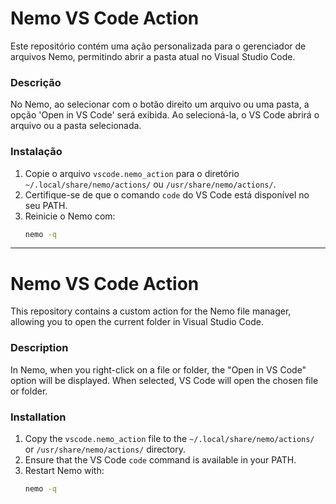 # Nemo VS Code Action



Este repositório contém uma ação personalizada para o gerenciador de arquivos Nemo, permitindo abrir a pasta atual no Visual Studio Code.

### Descrição

No Nemo, ao selecionar com o botão direito um arquivo ou uma pasta, a opção 'Open in VS Code' será exibida. Ao selecioná-la, o VS Code abrirá o arquivo ou a pasta selecionada.

### Instalação

1. Copie o arquivo `vscode.nemo_action` para o diretório `~/.local/share/nemo/actions/` ou `/usr/share/nemo/actions/`.
2. Certifique-se de que o comando `code` do VS Code está disponível no seu PATH.
3. Reinicie o Nemo com:
   ```bash
   nemo -q

---
# Nemo VS Code Action

This repository contains a custom action for the Nemo file manager, allowing you to open the current folder in Visual Studio Code.

### Description

In Nemo, when you right-click on a file or folder, the "Open in VS Code" option will be displayed. When selected, VS Code will open the chosen file or folder.

### Installation

1. Copy the `vscode.nemo_action` file to the `~/.local/share/nemo/actions/` or `/usr/share/nemo/actions/` directory.
2. Ensure that the VS Code `code` command is available in your PATH.
3. Restart Nemo with:
   ```bash
   nemo -q
